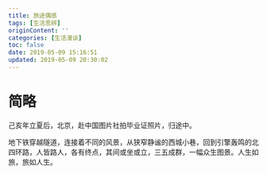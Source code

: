 ```yaml
---
title: 旅途偶感
tags: [生活思辨]
originContent: ''
categories: [生活漫谈]
toc: false
date: 2019-05-09 15:16:51
updated: 2019-05-09 20:30:02
---
```


#  简略

己亥年立夏后，北京，赴中国图片社拍毕业证照片，归途中。

地下铁穿越隧道，连接着不同的风景，从狭窄静谧的西城小巷，回到引擎轰鸣的北四环路，人皆路人，各有终点，其间或坐或立，三五成群，一幅众生图景。人生如旅，旅如人生。